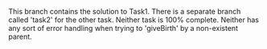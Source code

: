 This branch contains the solution to Task1. There is a separate branch called 'task2' for the other task.
Neither task is 100% complete. Neither has any sort of error handling when trying to 'giveBirth' by a non-existent parent.